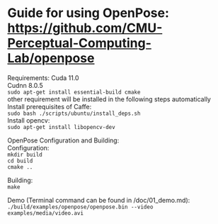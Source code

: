 # Guide for using OpenPose: https://github.com/CMU-Perceptual-Computing-Lab/openpose<br>
Requirements:
Cuda 11.0<br>
Cudnn 8.0.5<br>
`sudo apt-get install essential-build cmake`<br>
other requirement will be installed in the following steps automatically<br>
Install prerequisites of Caffe:<br>
`sudo bash ./scripts/ubuntu/install_deps.sh`<br>
Install opencv:<br>
`sudo apt-get install libopencv-dev`<br>

OpenPose Configuration and Building:<br>
Configuration:<br>
`mkdir build`<br>
`cd build`<br>
`cmake ..`<br>

Building:<br>
`make`<br>

Demo (Terminal command can be found in /doc/01_demo.md):<br>
`./build/examples/openpose/openpose.bin --video examples/media/video.avi`<br>
